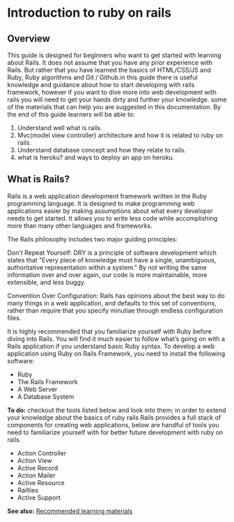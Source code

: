 # Introduction to ruby on rails
## Overview
This guide is designed for beginners who want to get started with learning about  Rails. It does not assume that you have any prior experience with Rails. But rather that you have learned the basics of HTML/CSS/JS and Ruby, Ruby algorithms and Git / Github.in this guide there is useful knowledge and guidance about how to start developing with rails framework, however if you want to dive more into web development with rails you will need to get your hands dirty and further your knowledge. some of the materials that can help you are suggested in this documentation.  By the end of this guide  learners will be able to:

1. Understand well what is rails.
2. Mvc(model view controller) architecture and how it is related to ruby  on rails.
3. Understand database concept and how they relate to rails.
4. what is heroku?  and ways to deploy an app on heroku.

## What is Rails?

Rails is a web application development framework written in the Ruby programming language. It is designed to make programming web applications easier by making assumptions about what every developer needs to get started. It allows you to write less code while accomplishing more than many other languages and frameworks.

The Rails philosophy includes two major guiding principles:

Don't Repeat Yourself: DRY is a principle of software development which states that "Every piece of knowledge must have a single, unambiguous, authoritative representation within a system." By not writing the same information over and over again, our code is more maintainable, more extensible, and less buggy.

Convention Over Configuration: Rails has opinions about the best way to do many things in a web application, and defaults to this set of conventions, rather than require that you specify minutiae through endless configuration files.

It is highly recommended that you familiarize yourself with Ruby before diving into Rails. You will find it much easier to follow what’s going on with a Rails application if you understand basic Ruby syntax. 
To develop a web application using Ruby on Rails Framework, you need to install the following software:

- Ruby
- The Rails Framework
- A Web Server
- A Database System

**To do:** checkout the tools listed below and look into them; in order to extend your knowledge about the basics of ruby rails
Rails provides a full stack of components for creating web applications, below are handful of tools you need to familiarize yourself with for better future development with ruby on rails.

- Action Controller
- Action View
- Active Record
- Action Mailer
- Active Resource
- Railties
- Active Support

**See also:** 
[Recommended learning materials](https://guides.rubyonrails.org/v2.3/getting_started.html)


